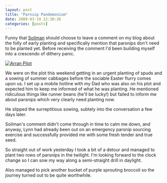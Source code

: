 ```yaml
---
layout: post
title: "Parnsip Pandemonium"
date: 2009-03-19 22:30:26
categories: [posts]
---
```


Funny that [Soilman](https://www.soilman.net/) should choose to leave a comment on my blog about the folly of early planting and specifically mention that parsnips don't need to be planted yet. Before receiving the comment I'd been building myself into a crescendo of dithery panic.

[![Arran Pilot](https://farm4.static.flickr.com/3417/3353678187_41e4cf3070_m.jpg)](https://www.flickr.com/photos/warriorwomen/3353678187/)

We were on the plot this weekend getting in an urgent planting of spuds and a sowing of summer cabbages before the sociable Easter flurry comes upon us. I set up a mobile hotline with my Dad who was also on his plot and expected him to keep me informed of what he was planting. He mentioned ridiculous things like runner beans (he'll be lucky!) but failed to inform me about parsnips which very clearly need planting now.

He slipped the surreptitious sowing, subtely into the conversation a few days later.

Soilman's comment didn't come through in time to calm me down, and anyway, Lynn had already been out on an emergency parsnip sourcing exercise and successfully provided me with some fresh tender and true seed.

So straight out of work yesterday I took a bit of a detour and managed to plant two rows of parsnips in the twilight. I'm looking forward to the clock change so I can sow my way along a semi-straight drill in daylight.

Also managed to pick another bucket of purple sprouting broccoli so the journey turned out to be quite worthwhile.
